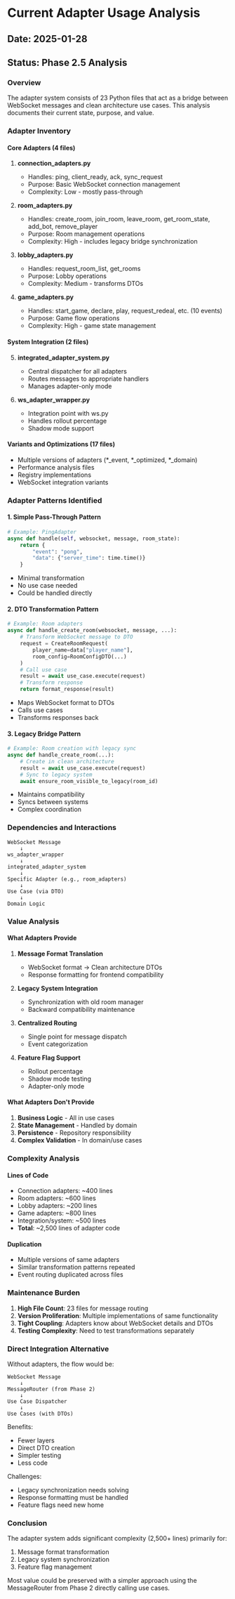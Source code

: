 # Current Adapter Usage Analysis

## Date: 2025-01-28
## Status: Phase 2.5 Analysis

### Overview

The adapter system consists of 23 Python files that act as a bridge between WebSocket messages and clean architecture use cases. This analysis documents their current state, purpose, and value.

### Adapter Inventory

#### Core Adapters (4 files)
1. **connection_adapters.py**
   - Handles: ping, client_ready, ack, sync_request
   - Purpose: Basic WebSocket connection management
   - Complexity: Low - mostly pass-through

2. **room_adapters.py**
   - Handles: create_room, join_room, leave_room, get_room_state, add_bot, remove_player
   - Purpose: Room management operations
   - Complexity: High - includes legacy bridge synchronization

3. **lobby_adapters.py**
   - Handles: request_room_list, get_rooms
   - Purpose: Lobby operations
   - Complexity: Medium - transforms DTOs

4. **game_adapters.py**
   - Handles: start_game, declare, play, request_redeal, etc. (10 events)
   - Purpose: Game flow operations
   - Complexity: High - game state management

#### System Integration (2 files)
5. **integrated_adapter_system.py**
   - Central dispatcher for all adapters
   - Routes messages to appropriate handlers
   - Manages adapter-only mode

6. **ws_adapter_wrapper.py**
   - Integration point with ws.py
   - Handles rollout percentage
   - Shadow mode support

#### Variants and Optimizations (17 files)
- Multiple versions of adapters (*_event, *_optimized, *_domain)
- Performance analysis files
- Registry implementations
- WebSocket integration variants

### Adapter Patterns Identified

#### 1. Simple Pass-Through Pattern
```python
# Example: PingAdapter
async def handle(self, websocket, message, room_state):
    return {
        "event": "pong",
        "data": {"server_time": time.time()}
    }
```
- Minimal transformation
- No use case needed
- Could be handled directly

#### 2. DTO Transformation Pattern
```python
# Example: Room adapters
async def handle_create_room(websocket, message, ...):
    # Transform WebSocket message to DTO
    request = CreateRoomRequest(
        player_name=data["player_name"],
        room_config=RoomConfigDTO(...)
    )
    # Call use case
    result = await use_case.execute(request)
    # Transform response
    return format_response(result)
```
- Maps WebSocket format to DTOs
- Calls use cases
- Transforms responses back

#### 3. Legacy Bridge Pattern
```python
# Example: Room creation with legacy sync
async def handle_create_room(...):
    # Create in clean architecture
    result = await use_case.execute(request)
    # Sync to legacy system
    await ensure_room_visible_to_legacy(room_id)
```
- Maintains compatibility
- Syncs between systems
- Complex coordination

### Dependencies and Interactions

```
WebSocket Message
    ↓
ws_adapter_wrapper
    ↓
integrated_adapter_system
    ↓
Specific Adapter (e.g., room_adapters)
    ↓
Use Case (via DTO)
    ↓
Domain Logic
```

### Value Analysis

#### What Adapters Provide

1. **Message Format Translation**
   - WebSocket format → Clean architecture DTOs
   - Response formatting for frontend compatibility

2. **Legacy System Integration**
   - Synchronization with old room manager
   - Backward compatibility maintenance

3. **Centralized Routing**
   - Single point for message dispatch
   - Event categorization

4. **Feature Flag Support**
   - Rollout percentage
   - Shadow mode testing
   - Adapter-only mode

#### What Adapters Don't Provide

1. **Business Logic** - All in use cases
2. **State Management** - Handled by domain
3. **Persistence** - Repository responsibility
4. **Complex Validation** - In domain/use cases

### Complexity Analysis

#### Lines of Code
- Connection adapters: ~400 lines
- Room adapters: ~600 lines
- Lobby adapters: ~200 lines
- Game adapters: ~800 lines
- Integration/system: ~500 lines
- **Total**: ~2,500 lines of adapter code

#### Duplication
- Multiple versions of same adapters
- Similar transformation patterns repeated
- Event routing duplicated across files

### Maintenance Burden

1. **High File Count**: 23 files for message routing
2. **Version Proliferation**: Multiple implementations of same functionality
3. **Tight Coupling**: Adapters know about WebSocket details and DTOs
4. **Testing Complexity**: Need to test transformations separately

### Direct Integration Alternative

Without adapters, the flow would be:
```
WebSocket Message
    ↓
MessageRouter (from Phase 2)
    ↓
Use Case Dispatcher
    ↓
Use Cases (with DTOs)
```

Benefits:
- Fewer layers
- Direct DTO creation
- Simpler testing
- Less code

Challenges:
- Legacy synchronization needs solving
- Response formatting must be handled
- Feature flags need new home

### Conclusion

The adapter system adds significant complexity (2,500+ lines) primarily for:
1. Message format transformation
2. Legacy system synchronization
3. Feature flag management

Most value could be preserved with a simpler approach using the MessageRouter from Phase 2 directly calling use cases.